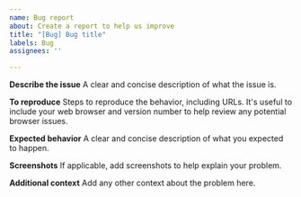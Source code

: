 ```yaml
---
name: Bug report
about: Create a report to help us improve
title: "[Bug] Bug title"
labels: Bug
assignees: ''

---
```


**Describe the issue**
A clear and concise description of what the issue is.

**To reproduce**
Steps to reproduce the behavior, including URLs. It's useful to include your web browser and version number to help 
review any potential browser issues.

**Expected behavior**
A clear and concise description of what you expected to happen.

**Screenshots**
If applicable, add screenshots to help explain your problem.

**Additional context**
Add any other context about the problem here.
